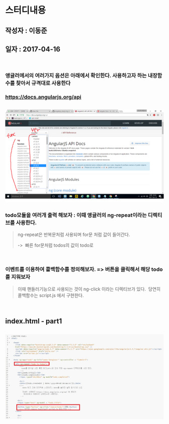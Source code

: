 # 스터디내용
## 작성자 : 이동준
## 일자 : 2017-04-16

<br/>

### 앵귤러에서의 여러가지 옵션은 아래에서 확인한다. 사용하고자 하는 내장함수를 찾아서 규격대로 사용한다
### https://docs.angularjs.org/api 
## ![사진](https://github.com/leedongjoon121/Angularjs_study/blob/AnLec2/img/angular_api.png?raw=true)


### todo모듈을 여러개 출력 해보자 : 이때 앵귤러의 ng-repeat이라는 디렉티브를 사용한다.
> ng-repeat은 반복문처럼 사용되며 for문 처럼 값이 들어간다.
>  <div ng-repeat="todo in todos"> ->  빠른 for문처럼 todos의 값이 todo로 

<br/>

### 이벤트를 이용하여 콜백함수를 정의해보자.  =>  버튼을 클릭해서 해당 todo를 지워보자
> 이때 핸들러기능으로 사용되는 것이 ng-click 이라는 디렉티브가 있다. 
> 당연히 콜백함수는 script.js 에서 구현한다.

<br/>

## index.html - part1
## ![사진](https://github.com/leedongjoon121/Angularjs_study/blob/AnLec2/img/indexhtml1.JPG?raw=true)

<br/>

